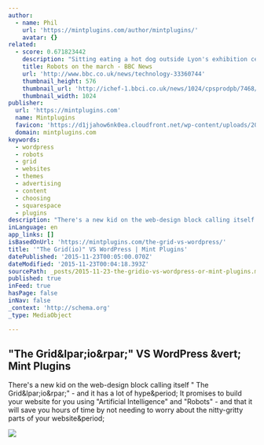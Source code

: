 ```yaml
---
author:
  - name: Phil
    url: 'https://mintplugins.com/author/mintplugins/'
    avatar: {}
related:
  - score: 0.671823442
    description: "Sitting eating a hot dog outside Lyon's exhibition centre, I couldn't help noticing the group at the next table. Three young men were chatting while a fourth sat completely immobile, not saying a word. Maybe that was because the fourth was a robot."
    title: Robots on the march - BBC News
    url: 'http://www.bbc.co.uk/news/technology-33360744'
    thumbnail_height: 576
    thumbnail_url: 'http://ichef-1.bbci.co.uk/news/1024/cpsprodpb/7468/production/_84000892_cover.jpg'
    thumbnail_width: 1024
publisher:
  url: 'https://mintplugins.com'
  name: Mintplugins
  favicon: 'https://d1jjahow6nk0ea.cloudfront.net/wp-content/uploads/2014/05/favicon.png'
  domain: mintplugins.com
keywords:
  - wordpress
  - robots
  - grid
  - websites
  - themes
  - advertising
  - content
  - choosing
  - squarespace
  - plugins
description: "There's a new kid on the web-design block calling itself \" The Grid(io)\" - and it has a lot of hype. It promises to build your website for you using \"Artificial Intelligence\" and \"Robots\" - and that it will save you hours of time by not needing to worry about the nitty-gritty parts of your website."
inLanguage: en
app_links: []
isBasedOnUrl: 'https://mintplugins.com/the-grid-vs-wordpress/'
title: '"The Grid(io)" VS WordPress | Mint Plugins'
datePublished: '2015-11-23T00:05:00.070Z'
dateModified: '2015-11-23T00:04:18.393Z'
sourcePath: _posts/2015-11-23-the-gridio-vs-wordpress-or-mint-plugins.md
published: true
inFeed: true
hasPage: false
inNav: false
_context: 'http://schema.org'
_type: MediaObject

---
```

<article style=""><h1>"The Grid&amp;lpar;io&amp;rpar;" VS WordPress &amp;vert; Mint Plugins</h1><p>There's a new kid on the web-design block calling itself " The Grid&amp;lpar;io&amp;rpar;" - and it has a lot of hype&amp;period; It promises to build your website for you using "Artificial Intelligence" and "Robots" - and that it will save you hours of time by not needing to worry about the nitty-gritty parts of your website&amp;period;</p><img src="https://d1jjahow6nk0ea.cloudfront.net/wp-content/uploads/2015/03/not-the-selling-points1.jpg" /></article>